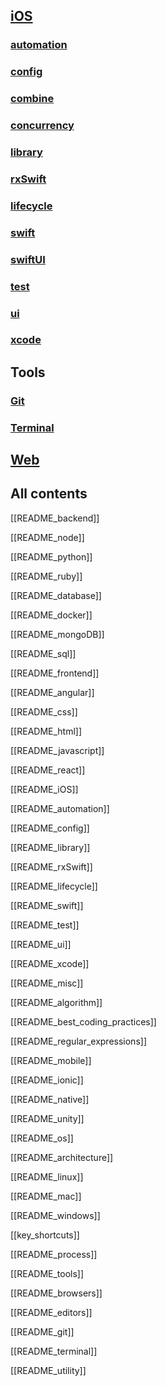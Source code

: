 
## [iOS](ios/README_iOS.md)

### [automation](ios/automation/README_automation.md)

### [config](ios/config/README_config)

### [combine](ios/combine/README_combine.md)

### [concurrency](ios/concurrency/README_concurrency.md)

### [library](ios/library/README_library.md)

### [rxSwift](ios/rxSwift/README_rxSwift.md)

### [lifecycle](ios/lifecycle/README_lifecycle.md)

### [swift](ios/swift/README_swift.md)

### [swiftUI](ios/swiftUI/README_swiftUI.mdREADME_swiftUI.md)

### [test](ios/test/README_test.md)

### [ui](ios/ui/README_ui.md)

### [xcode](ios/xcode/README_xcode.md)


## Tools

### [Git](tools/git/README_git.md)

### [Terminal](tools/terminal/README_terminal.md)


## [Web](frontend/README_frontend.md)



##  All contents

[[README_backend]]

[[README_node]]

[[README_python]]

[[README_ruby]]

[[README_database]]

[[README_docker]]

[[README_mongoDB]]

[[README_sql]]

[[README_frontend]]

[[README_angular]]

[[README_css]]

[[README_html]]

[[README_javascript]]

[[README_react]]

[[README_iOS]]

[[README_automation]]

[[README_config]]

[[README_library]]

[[README_rxSwift]]

[[README_lifecycle]]

[[README_swift]]

[[README_test]]

[[README_ui]]

[[README_xcode]]

[[README_misc]]

[[README_algorithm]]

[[README_best_coding_practices]]

[[README_regular_expressions]]

[[README_mobile]]

[[README_ionic]]

[[README_native]]

[[README_unity]]

[[README_os]]

[[README_architecture]]

[[README_linux]]

[[README_mac]]

[[README_windows]]

[[key_shortcuts]]

[[README_process]]

[[README_tools]]

[[README_browsers]]

[[README_editors]]

[[README_git]]

[[README_terminal]]

[[README_utility]]